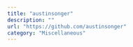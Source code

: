 ```yaml
---
title: "austinsonger"
description: ""
url: "https://github.com/austinsonger"
category: "Miscellaneous"
---
```

